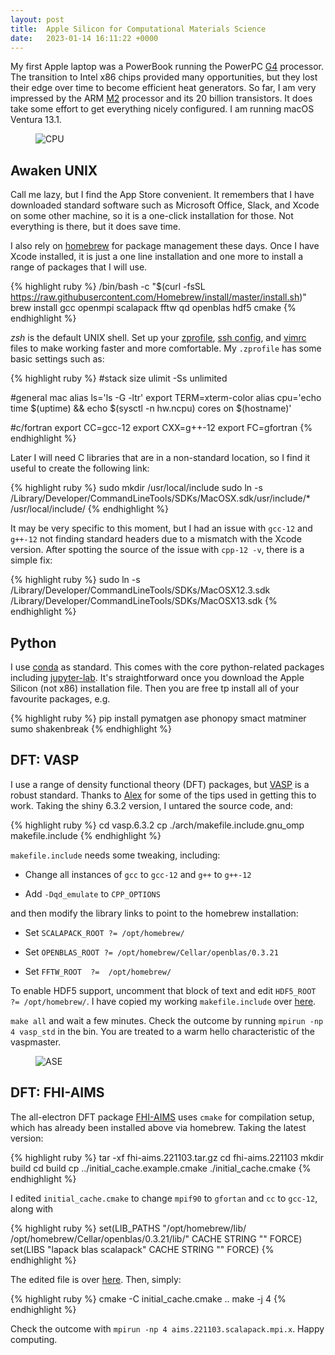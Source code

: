 ```yaml
---
layout: post
title:  Apple Silicon for Computational Materials Science
date:   2023-01-14 16:11:22 +0000
---
```


My first Apple laptop was a PowerBook running the PowerPC [G4](https://en.wikipedia.org/wiki/PowerPC_G4) processor. The transition to Intel x86 chips provided many opportunities, but they lost their edge over time to become efficient heat generators. So far, I am very impressed by the ARM [M2](https://en.wikipedia.org/wiki/Apple_silicon#Apple_M2) processor and its 20 billion transistors. It does take some effort to get everything nicely configured. I am running macOS Ventura 13.1.

<p align="center">
<figure class="wp-block-image aligncenter"><img src="{{ site.baseurl }}/assets/2023/cpu.png" alt="CPU" /></figure>
</p>

## Awaken UNIX

Call me lazy, but I find the App Store convenient. It remembers that I have downloaded standard software such as Microsoft Office, Slack, and Xcode on some other machine, so it is a one-click installation for those. Not everything is there, but it does save time.

I also rely on [homebrew](https://docs.brew.sh/Installation) for package management these days. Once I have Xcode installed, it is just a one line installation and one more to install a range of packages that I will use.

{% highlight ruby %}
/bin/bash -c "$(curl -fsSL https://raw.githubusercontent.com/Homebrew/install/master/install.sh)"
brew install gcc openmpi scalapack fftw qd openblas hdf5 cmake
{% endhighlight %}

<em>zsh</em> is the default UNIX shell. 
Set up your [zprofile](https://craftofcoding.wordpress.com/2022/02/28/the-basics-of-configuring-the-z-shell-on-a-mac/), [ssh config](http://nerderati.com/2011/03/17/simplify-your-life-with-an-ssh-config-file/), and [vimrc](https://github.com/amix/vimrc) files to make working faster and more comfortable.  My `.zprofile` has some basic settings such as:

{% highlight ruby %}
#stack size
ulimit -Ss unlimited

#general mac
alias ls='ls -G -ltr'
export TERM=xterm-color
alias cpu='echo time $(uptime) && echo $(sysctl -n hw.ncpu) cores on $(hostname)'

#c/fortran
export CC=gcc-12
export CXX=g++-12
export FC=gfortran
{% endhighlight %}

Later I will need C libraries that are in a non-standard location, so I find it useful to create the following link:

{% highlight ruby %}
sudo mkdir /usr/local/include
sudo ln -s /Library/Developer/CommandLineTools/SDKs/MacOSX.sdk/usr/include/* /usr/local/include/
{% endhighlight %}

It may be very specific to this moment, but I had an issue with `gcc-12` and `g++-12` not finding standard headers due to a mismatch with the Xcode version. 
After spotting the source of the issue with `cpp-12 -v`, there is a simple fix:

{% highlight ruby %}
sudo ln -s /Library/Developer/CommandLineTools/SDKs/MacOSX12.3.sdk /Library/Developer/CommandLineTools/SDKs/MacOSX13.sdk
{% endhighlight %}

## Python

I use [conda](https://www.anaconda.com/download/) as standard. This comes with the core python-related packages including [jupyter-lab](https://jupyter.org). It's straightforward once you download the Apple Silicon (not x86) installation file. Then you are free tp install all of your favourite packages, e.g.

{% highlight ruby %}
pip install pymatgen ase phonopy smact matminer sumo shakenbreak
{% endhighlight %}

## DFT: VASP

I use a range of density functional theory (DFT) packages, but [VASP](https://www.vasp.at) is a robust standard. Thanks to [Alex](https://utf.github.io) for some of the tips used in getting this to work. Taking the shiny 6.3.2 version, I untared the source code, and:

{% highlight ruby %}
cd vasp.6.3.2
cp ./arch/makefile.include.gnu_omp makefile.include
{% endhighlight %}

`makefile.include` needs some tweaking, including:

- Change all instances of `gcc` to `gcc-12` and `g++` to `g++-12`
 
- Add `-Dqd_emulate` to `CPP_OPTIONS`

and then modify the library links to point to the homebrew installation:

- Set `SCALAPACK_ROOT ?= /opt/homebrew/`

- Set `OPENBLAS_ROOT ?= /opt/homebrew/Cellar/openblas/0.3.21` 

- Set `FFTW_ROOT  ?=  /opt/homebrew/`

To enable HDF5 support, uncomment that block of text and edit `HDF5_ROOT  ?= /opt/homebrew/`. I have copied my working `makefile.include` over [here](https://gist.github.com/aronwalsh/78962582fd17d5b50365a62679d1bc8d).

`make all` and wait a few minutes. Check the outcome by running `mpirun -np 4 vasp_std` in the bin. You are treated to a warm hello characteristic of the vaspmaster.

<!-- wp:image -->
<figure class="wp-block-image"><img src="{{ site.baseurl }}/assets/2023/vasp.png" alt="ASE" /></figure>
<!-- /wp:image -->

## DFT: FHI-AIMS

The all-electron DFT package [FHI-AIMS](https://fhi-aims.org) uses `cmake` for compilation setup, which has already been installed above via homebrew. Taking the latest version:

{% highlight ruby %}
tar -xf fhi-aims.221103.tar.gz 
cd fhi-aims.221103
mkdir build
cd build
cp ../initial_cache.example.cmake ./initial_cache.cmake
{% endhighlight %}

I edited `initial_cache.cmake` to change `mpif90` to `gfortan` and `cc` to `gcc-12`, along with 

{% highlight ruby %}
set(LIB_PATHS "/opt/homebrew/lib/ /opt/homebrew/Cellar/openblas/0.3.21/lib/" CACHE STRING "" FORCE)
set(LIBS "lapack blas scalapack" CACHE STRING "" FORCE)
{% endhighlight %}

The edited file is over [here](https://gist.github.com/aronwalsh/c8d601555d4b66473af516af8b4bb569). Then, simply:

{% highlight ruby %}
cmake -C initial_cache.cmake ..
make -j 4
{% endhighlight %}

Check the outcome with `mpirun -np 4 aims.221103.scalapack.mpi.x`. Happy computing.
